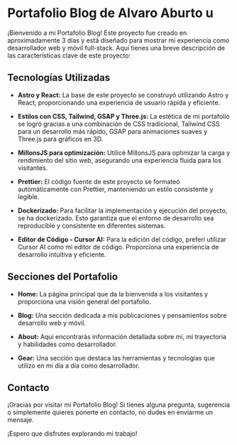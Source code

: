 # Portafolio Blog de Alvaro Aburto u

¡Bienvenido a mi Portafolio Blog! Este proyecto fue creado en aproximadamente 3 días y está diseñado para mostrar mi experiencia como desarrollador web y móvil full-stack. Aquí tienes una breve descripción de las características clave de este proyecto:

## Tecnologías Utilizadas

- **Astro y React:** La base de este proyecto se construyó utilizando Astro y React, proporcionando una experiencia de usuario rápida y eficiente.

- **Estilos con CSS, Tailwind, GSAP y Three.js:** La estética de mi portafolio se logró gracias a una combinación de CSS tradicional, Tailwind CSS para un desarrollo más rápido, GSAP para animaciones suaves y Three.js para gráficos en 3D.

- **MillonsJS para optimización:** Utilicé MillonsJS para optimizar la carga y rendimiento del sitio web, asegurando una experiencia fluida para los visitantes.

- **Prettier:** El código fuente de este proyecto se formateó automáticamente con Prettier, manteniendo un estilo consistente y legible.

- **Dockerizado:** Para facilitar la implementación y ejecución del proyecto, se ha dockerizado. Esto garantiza que el entorno de desarrollo sea reproducible y consistente en diferentes sistemas.

- **Editor de Código - Cursor AI:** Para la edición del código, preferí utilizar Cursor AI como mi editor de código. Proporciona una experiencia de desarrollo intuitiva y eficiente.

## Secciones del Portafolio

- **Home:** La página principal que da la bienvenida a los visitantes y proporciona una visión general del portafolio.

- **Blog:** Una sección dedicada a mis publicaciones y pensamientos sobre desarrollo web y móvil.

- **About:** Aquí encontrarás información detallada sobre mí, mi trayectoria y habilidades como desarrollador.

- **Gear:** Una sección que destaca las herramientas y tecnologías que utilizo en mi día a día como desarrollador.

## Contacto

¡Gracias por visitar mi Portafolio Blog! Si tienes alguna pregunta, sugerencia o simplemente quieres ponerte en contacto, no dudes en enviarme un mensaje.

¡Espero que disfrutes explorando mi trabajo!
